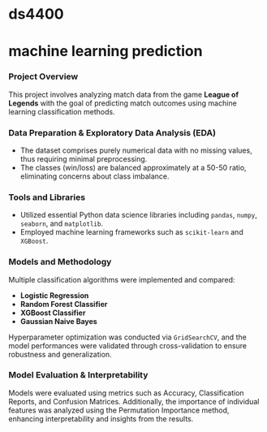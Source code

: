 # ds4400 
# machine learning prediction

### Project Overview
This project involves analyzing match data from the game **League of Legends** with the goal of predicting match outcomes using machine learning classification methods.

### Data Preparation & Exploratory Data Analysis (EDA)
- The dataset comprises purely numerical data with no missing values, thus requiring minimal preprocessing.
- The classes (win/loss) are balanced approximately at a 50-50 ratio, eliminating concerns about class imbalance.

### Tools and Libraries
- Utilized essential Python data science libraries including `pandas`, `numpy`, `seaborn`, and `matplotlib`.
- Employed machine learning frameworks such as `scikit-learn` and `XGBoost`.

### Models and Methodology
Multiple classification algorithms were implemented and compared:
- **Logistic Regression**
- **Random Forest Classifier**
- **XGBoost Classifier**
- **Gaussian Naive Bayes**

Hyperparameter optimization was conducted via `GridSearchCV`, and the model performances were validated through cross-validation to ensure robustness and generalization.

### Model Evaluation & Interpretability
Models were evaluated using metrics such as Accuracy, Classification Reports, and Confusion Matrices. Additionally, the importance of individual features was analyzed using the Permutation Importance method, enhancing interpretability and insights from the results.
